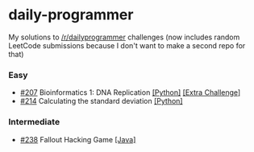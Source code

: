 # daily-programmer
My solutions to [/r/dailyprogrammer] challenges (now includes random LeetCode submissions because I don't want to make a second repo for that)

### Easy
- [#207] Bioinformatics 1: DNA Replication [[Python]](/Python/Easy/207-bioinformatics-1.py) [[Extra Challenge]](Python/Easy/207-bioinformatics-extra.py)
- [#214] Calculating the standard deviation [[Python]](/Python/Easy/214-standard-deviation.py)

### Intermediate
- [#238] Fallout Hacking Game [[Java]](/Java/Intermediate/FalloutGame.java)

[/r/dailyprogrammer]:http://www.reddit.com/r/DailyProgrammer
[#207]:https://www.reddit.com/r/dailyprogrammer/comments/2zyipu/20150323_challenge_207_easy_bioinformatics_1_dna/
[#214]:https://www.reddit.com/r/dailyprogrammer/comments/35l5eo/20150511_challenge_214_easy_calculating_the/
[#238]:https://www.reddit.com/r/dailyprogrammer/comments/3qjnil/20151028_challenge_238_intermediate_fallout/
